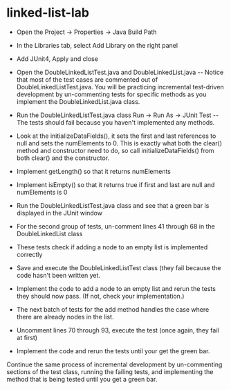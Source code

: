 # linked-list-lab

 - Open the Project -> Properties -> Java Build Path 
 - In the Libraries tab, select Add Library on the right panel 
 - Add JUnit4, Apply and close
 - Open the DoubleLinkedListTest.java and DoubleLinkedList.java
 -- Notice that most of the test cases are commented out of DoubleLinkedListTest.java. You will be practicing incremental test-driven development by un-commenting tests for specific methods as you implement the DoubleLinkedList.java class.
 - Run the DoubleLinkedListTest.java class Run -> Run As -> JUnit Test
 -- The tests should fail because you haven't implemented any methods.
 
 - Look at the initializeDataFields(), it sets the first and last references to null and sets the numElements to 0. This is exactly what both the clear() method and constructor need to do, so call initializeDataFields() from both clear() and the constructor.
 - Implement getLength() so that it returns numElements 
 - Implement isEmpty() so that it returns true if first and last are null and numElements is 0
 - Run the DoubleLinkedListTest.java class and see that a green bar is displayed in the JUnit window

  - For the second group of tests, un-comment lines 41 through 68 in the DoubleLinkedList class
  - These tests check if adding a node to an empty list is implemented correctly
  - Save and execute the DoubleLinkedListTest class (they fail because the code hasn't been written yet.
  - Implement the code to add a node to an empty list and rerun the tests they should now pass. (If not, check your implementation.)
  
  - The next batch of tests for the add method handles the case where there are already nodes in the list.
  - Uncomment lines 70 through 93, execute the test (once again, they fail at first)
  - Implement the code and rerun the tests until your get the green bar.
  
  Continue the same process of incremental development by un-commenting sections of the test class, running the failing tests, and implementing the method that is being tested until you get a green bar. 
  
